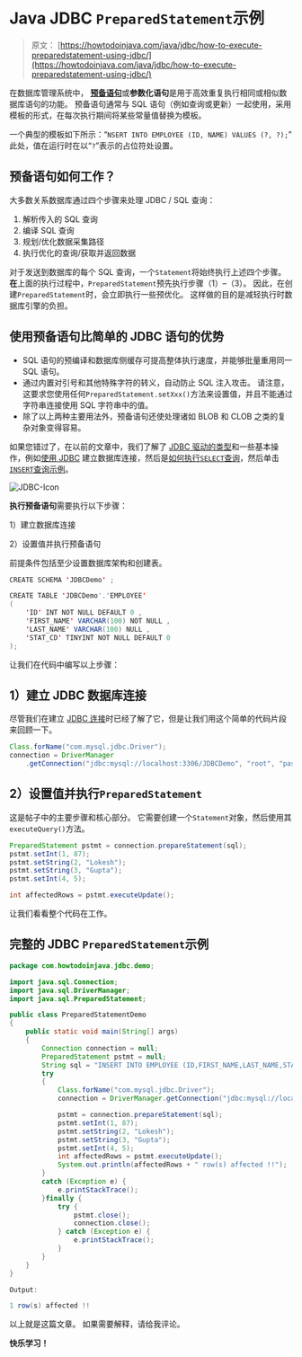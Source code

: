 # Java JDBC `PreparedStatement`示例

> 原文： [https://howtodoinjava.com/java/jdbc/how-to-execute-preparedstatement-using-jdbc/](https://howtodoinjava.com/java/jdbc/how-to-execute-preparedstatement-using-jdbc/)

在数据库管理系统中， [**预备语句**](https://en.wikipedia.org/wiki/Prepared_statement)或**参数化语句**是用于高效重复执行相同或相似数据库语句的功能。 预备语句通常与 SQL 语句（例如查询或更新）一起使用，采用模板的形式，在每次执行期间将某些常量值替换为模板。

一个典型的模板如下所示：“`NSERT INTO EMPLOYEE (ID, NAME) VALUES (?, ?);`”
此处，值在运行时在以“`?`”表示的占位符处设置。

## 预备语句如何工作？

大多数关系数据库通过四个步骤来处理 JDBC / SQL 查询：

1.  解析传入的 SQL 查询
2.  编译 SQL 查询
3.  规划/优化数据采集路径
4.  执行优化的查询/获取并返回数据

对于发送到数据库的每个 SQL 查询，一个`Statement`将始终执行上述四个步骤。 **在**上面的执行过程中，`PreparedStatement`预先执行步骤（1）–（3）。 因此，在创建`PreparedStatement`时，会立即执行一些预优化。 这样做的目的是减轻执行时数据库引擎的负担。

## 使用预备语句比简单的 JDBC 语句的优势

*   SQL 语句的预编译和数据库侧缓存可提高整体执行速度，并能够批量重用同一 SQL 语句。
*   通过内置对引号和其他特殊字符的转义，自动防止 SQL 注入攻击。 请注意，这要求您使用任何`PreparedStatement.setXxx()`方法来设置值，并且不能通过字符串连接使用 SQL 字符串中的值。
*   除了以上两种主要用法外，预备语句还使处理诸如 BLOB 和 CLOB 之类的复杂对象变得容易。

如果您错过了，在以前的文章中，我们了解了 [JDBC 驱动的类型](//howtodoinjava.com/java/jdbc/jdbc-basics-types-of-jdbc-drivers/ "JDBC Basics : Types of JDBC Drivers?")和一些基本操作，例如[使用 JDBC](//howtodoinjava.com/java/jdbc/jdbc-mysql-database-connection-example/ "JDBC MySQL Database Connection Example") 建立数据库连接，然后是[如何执行`SELECT`查询](//howtodoinjava.com/misc/jdbc-select-query-example/ "JDBC SELECT Query Example")，然后单击[`INSERT`查询示例](//howtodoinjava.com/java/jdbc/jdbc-sql-insert-query-example/ "JDBC SQL INSERT Query Example")。

![JDBC-Icon](img/353e2fc90002c7f65b66549c16f491fa.png)

**执行预备语句**需要执行以下步骤：

1）建立数据库连接

2）设置值并执行预备语句

前提条件包括至少设置数据库架构和创建表。

```java
CREATE SCHEMA 'JDBCDemo' ;

CREATE TABLE 'JDBCDemo'.'EMPLOYEE'
(
	'ID' INT NOT NULL DEFAULT 0 ,
	'FIRST_NAME' VARCHAR(100) NOT NULL ,
	'LAST_NAME' VARCHAR(100) NULL ,
	'STAT_CD' TINYINT NOT NULL DEFAULT 0
);

```

让我们在代码中编写以上步骤：

## 1）建立 JDBC 数据库连接

尽管我们在建立 [JDBC 连接](//howtodoinjava.com/java/jdbc/jdbc-mysql-database-connection-example/)时已经了解了它，但是让我们用这个简单的代码片段来回顾一下。

```java
Class.forName("com.mysql.jdbc.Driver");
connection = DriverManager
	.getConnection("jdbc:mysql://localhost:3306/JDBCDemo", "root", "password");

```

## 2）设置值并执行`PreparedStatement`

这是帖子中的主要步骤和核心部分。 它需要创建一个`Statement`对象，然后使用其`executeQuery()`方法。

```java
PreparedStatement pstmt = connection.prepareStatement(sql);
pstmt.setInt(1, 87);
pstmt.setString(2, "Lokesh");
pstmt.setString(3, "Gupta");
pstmt.setInt(4, 5);

int affectedRows = pstmt.executeUpdate();

```

让我们看看整个代码在工作。

## 完整的 JDBC `PreparedStatement`示例

```java
package com.howtodoinjava.jdbc.demo;

import java.sql.Connection;
import java.sql.DriverManager;
import java.sql.PreparedStatement;

public class PreparedStatementDemo 
{
	public static void main(String[] args) 
	{
		Connection connection = null;
		PreparedStatement pstmt = null;
		String sql = "INSERT INTO EMPLOYEE (ID,FIRST_NAME,LAST_NAME,STAT_CD) VALUES (?,?,?,?)";
		try 
		{
			Class.forName("com.mysql.jdbc.Driver");
			connection = DriverManager.getConnection("jdbc:mysql://localhost:3306/JDBCDemo", "root", "password");

			pstmt = connection.prepareStatement(sql);
			pstmt.setInt(1, 87);
			pstmt.setString(2, "Lokesh");
			pstmt.setString(3, "Gupta");
			pstmt.setInt(4, 5);
			int affectedRows = pstmt.executeUpdate();
			System.out.println(affectedRows + " row(s) affected !!");
		} 
		catch (Exception e) {
			e.printStackTrace();
		}finally {
			try {
				pstmt.close();
				connection.close();
			} catch (Exception e) {
				e.printStackTrace();
			}
		}
	}
}

Output:

1 row(s) affected !!

```

以上就是这篇文章。 如果需要解释，请给我评论。

**快乐学习！**